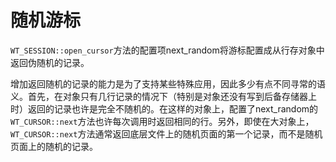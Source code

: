 随机游标
========
`WT_SESSION::open_cursor`方法的配置项next_random将游标配置成从行存对象中返回伪随机的记录。

增加返回随机的记录的能力是为了支持某些特殊应用，因此多少有点不同寻常的语义。首先，在对象只有几行记录的情况下（特别是对象还没有写到后备存储器上时）返回的记录也许是完全不随机的。在这样的对象上，配置了next_random的`WT_CURSOR::next`方法也许每次调用时返回相同的行。另外，即使在大对象上，`WT_CURSOR::next`方法通常返回底层文件上的随机页面的第一个记录，而不是随机页面上的随机的记录。

